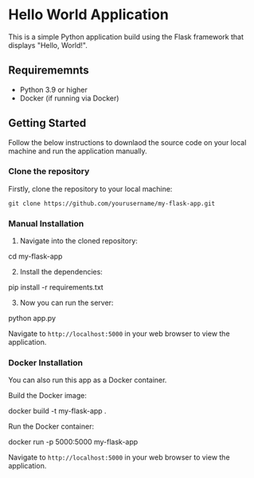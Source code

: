 # Hello World Application

This is a simple Python application build using the Flask framework that displays "Hello, World!". 

## Requirememnts

- Python 3.9 or higher
- Docker (if running via Docker)

## Getting Started

Follow the below instructions to downlaod the source code on your local machine and run the application manually. 

### Clone the repository

Firstly, clone the repository to your local machine:
```
git clone https://github.com/yourusername/my-flask-app.git
```


### Manual Installation

1. Navigate into the cloned repository:

cd my-flask-app

2. Install the dependencies:

pip install -r requirements.txt

3. Now you can run the server:

python app.py

Navigate to `http://localhost:5000` in your web browser to view the application.

### Docker Installation

You can also run this app as a Docker container.

Build the Docker image:

docker build -t my-flask-app .

Run the Docker container:

docker run -p 5000:5000 my-flask-app

Navigate to `http://localhost:5000` in your web browser to view the application.
